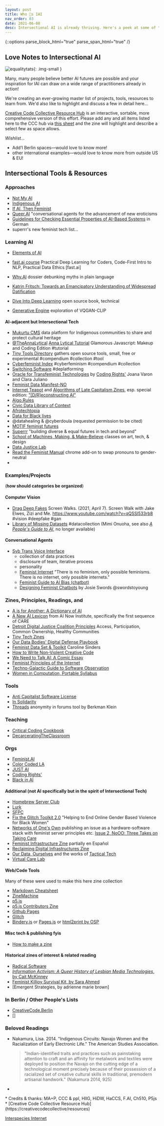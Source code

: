```yaml
---
layout: post
title: Who 💜s IAI
nav_order: 03
date: 2021-06-08
desc: Intersectional AI is already thriving. Here's a peek at some of the badass folks making it happen!
---
```

{::options parse_block_html="true" parse_span_html="true" /}

<!-- need to redistribute, change order, decide which to feature, describe, guest discussion -->

<!-- is the love note zine a list that refers out to the code resource hub instead? -->


<main class="zine">
<section class="zine-page page-1" markdown="1">

## Love Notes to Intersectional AI

![equalitytats](../assets/img/equalitytats.png){: .img-small }

</section>
<section class="zine-page page-2" markdown="1">
Many, many people believe better AI futures are possible and your inspiration for IAI can draw on a wide range of practitioners already in action!

We're creating an ever-growing master list of projects, tools, resources to learn from. We'd also like to highlight and discuss a few in detail here...

</section>
<section class="zine-page page-3" markdown="1">
<!-- >**(should all these go in the ccc resource guide & link from there)** -->
<!-- >simple databases are the key to everything, separating data layer from business layer -->

<!-- refer to Creative Code Collective Hub -->
[Creative Code Collective Resource Hub](https://creativecodecollective.github.io/resource-hub/) is an interactive, sortable, more comprehensive version of this effort. Please add any and all items listed here to the CCC hub via [this sheet](https://docs.google.com/spreadsheets/d/1PhArOS2tgxC7PgHbUy7eCFjqwGBe90QnbNuj4A51b90/edit?usp=sharing) and the zine will highlight and describe a select few as space allows.

*Wishlist...*
* Add'l Berlin spaces—would love to know more!
* other international examples—would love to know more from outside US & EU!

</section>
<section class="zine-page page-4" markdown="1">

## Intersectional Tools & Resources 
<!-- ### Featured?? Which to include -->

### Approaches
* [Not My AI](https://notmy.ai/)
* [Indigenous AI](https://www.indigenous-ai.net/)
* [If AI, Then Feminist](https://netzforma.org/publikation-wenn-ki-dann-feministisch-impulse-aus-wissenschaft-und-aktivismus)
* [Queer.AI](https://queer.ai/) "conversational agents for the advancement of new eroticisms
* [Guidelines for Checking Essential Properties of AI-Based Systems](https://algorithmwatch.org/de/auto-hr/leitfaden/) in German
* superrr's new feminist tech list...

### Learning AI
- [Elements of AI](https://course.elementsofai.com/)
- [fast.ai course](https://course.fast.ai/videos/?lesson=1) Practical Deep Learning for Coders, Code-First Intro to NLP, Practical Data Ethics [fast.ai]
- [Why.AI](https://www.hiig.de/en/dossier/why-ai/) dossier debunking myths in plain language
- [Katrin Fritsch: Towards an Emancipatory Understanding of Widespread Datification](https://medium.com/@katrinfritsch/towards-an-emancipatory-understanding-of-widespread-datafication-5a53ed79eb0f)
- [Dive Into Deep Learning](https://d2l.ai/) open source book, technical
  
- [Generative Engine](https://experiments.runwayml.com/generative_engine/) exploration of VQGAN-CLIP


#### AI-adjacent but Intersectional Tech
* [Mukurtu CMS](https://mukurtu-australia-nsw.libraries.wsu.edu/mukurtu-cms) data platform for Indigenous communities to share and protect cultural heritage
* [@TheAnnaLytical](http://instagram.com/theannalytical) [Anna Lytical Tutorial](https://youtu.be/SpzN47A7gqg) Glamorous Javascript: Makeup and Coding Edition #tutorial
* [Tiny Tools Directory](https://tinytools.directory/) gathers open source tools, small, free or experimental #compendium #collection #tool
* [Cyberfeminist Index](https://cyberfeminismindex.com/) #cyberfeminism #compendium #collection
* [Switching.Software](https://switching.software/list/all-in-one-services/) #deplatforming
* [Oracle for Transfeminist Technologies](https://www.transfeministech.codingrights.org/) by [Coding Rights'](http://codingrights.org/) Joana Varon and Clara Juliano
* [Feminist Data Manifest-NO](https://www.manifestno.com/)
* [Internet Teapot](https://internetteapot.com/) and [Algorithms of Late Capitalism Zines](https://algorithmsoflatecapitalism.tumblr.com/zines), esp. special edition: ["\[D/R\]econstructing AI"](https://href.li/?https://firebasestorage.googleapis.com/v0/b/internet-teapot.appspot.com/o/ALC%20-%20Dreams%20of%20Visionary%20Fiction.pdf?alt=media&token=4c3a9d31-922d-4dbe-9c6f-42fbd69fe312)
* [Algo.Rules](https://algorules.org/en/home)
* [Civic Data Library of Context](https://www.civicdatalibrary.org/)
* [Afrotechtopia](https://www.afrotectopia.org/)
* [Data for Black lives](https://d4bl.org/)
* @datahealing & @cyberdoula (requested permission to be cited)
* [MOTIF feminist futures](https://feministfutures.net/)
* [Superrr](https://superrr.net/) "building diverse & equal futures in tech and beyond"
* [School of Machines, Making, & Make-Believe](http://schoolofma.org/) classes on art, tech, & design
* [Data Justice Lab](https://datajusticelab.org/)
* [Read the Feminist Manual](https://psaroskalazines.gr/zines/RTFM/) chrome add-on to swap pronouns to gender-neutral
* 


### Examples/Projects

(**how should categories be organized**)

#### Computer Vision
* [Drag Deep Fakes](https://www.youtube.com/watch?v=qQSSl533rb8) Screen Walks. (2021, April 7). Screen Walk with Jake Elwes, Zizi and Me. https://www.youtube.com/watch?v=qQSSl533rb8 #vision #deepfake #gan
* [Library of Missing Datasets](https://github.com/MimiOnuoha/missing-datasets) #datacollection (Mimi Onuoha, see also [*A People's Guide to AI*](https://mimionuoha.com/a-peoples-guide-to-ai), no longer available)
  
#### Conversational Agents 
* [Syb Trans Voice Interface](http://syb.feministchatbot.com/)
  * collection of data practices
  * disclosure of team, iterative process
  * personality
  * [Feminist Internet](https://www.feministinternet.com/) "There is no feminism, only possible feminisms. There is no internet, only possible internets."
  * [Feminist Guide to AI Bias (chatbot)](http://about.f-xa.co/2/)
  * [Designing Feminist Chatbots](https://drive.google.com/file/d/0B036SlUSi-z4UkkzYUVGTGdocXc/view?resourcekey=0-DS-Lj4uCk2VHf1cuogGNfg) by Josie Swords @swordstoyoung

### Zines, Principles, Readings, and
* [A is for Another: A Dictionary of AI](https://aisforanother.net/pages/site.html)
* [A New AI Lexicon](https://medium.com/a-new-ai-lexicon/) from AI Now Institute, specifically the first sequence of CARE
* [Detroit Digital Justice Coalition Principles](http://detroitdjc.org/principles/) Access, Participation, Common Ownership, Healthy Communities
* [Tiny Tech Zines](https://tinytechzines.org/)
* [Our Data Bodies' Digital Defense Playbook](https://www.odbproject.org/tools/)
* [Feminist Data Set & Toolkit](https://carolinesinders.com/feminist-data-set/) Caroline Sinders
* [How to Write Non-Violent Creative Code](https://contributors-zine.p5js.org/#reflection-olivia-mckayla-ross)
* [We Need to Talk AI: A Comic Essay](https://weneedtotalk.ai/)
* [Feminist Principles of the Internet](https://feministinternet.org/)
* [Techno-Galactic Guide to Software Observation](https://monoskop.org/images/e/e3/The_Techno-Galactic_Guide_to_Software_Observation_2018.pdf)
* [Women in Computation, Portable Syllabus](https://sarahciston.github.io/intersectionalai/assets/files/WomenInComputation_PortableSyllabus.pdf)

### Tools
* [Anti Capitalist Software License](https://anticapitalist.software/)
* [In Solidarity](https://github.com/marketplace/in-solidarity)
* [Threads](https://cyber.harvard.edu/projects/threads) anonymity in forums tool by Berkman Klein

### Teaching
* [Critical Coding Cookbook](https://parsonsdt.github.io/critical-coding-cookbook/)
* [DecarceratingTheClassroom](https://decarceratingtheclassroom.myportfolio.com/archive)

### Orgs
* [Feminist.AI](https://feminist.ai)
* [Color Coded LA](https://colorcoded.la)
* [JUST AI](https://www.adalovelaceinstitute.org/just-ai/)
* [Coding Rights'](http://codingrights.org/)
* [Black in AI](https://blackinai.github.io/)

#### Additional (not AI specifically but in the spirit of Intersectional Tech)
* [Homebrew Server Club](https://homebrewserver.club/)
* [Lurk](https://lurk.org/)
* [SFPC](https://sfpc.io/)
* [Fix the Glitch Toolkit 2.0](https://glitchcharity.co.uk/wp-content/uploads/2021/04/Glitch-Toolkit-FULL-Interactive.pdf) "Helping to End Online Gender Based Violence for Black Women"
* [Networks of One's Own](https://networksofonesown.constantvzw.org/etherbox/manual.html) publishing an issue as a hardware-software stack with feminist server principles etc. [Issue 2, NoOO: Three Takes on Taking Care](https://networksofonesown.vvvvvvaria.org/)
* [Feminist Infrastructure Zine](https://alexandria.anarchaserver.org/index.php/Feminist_Infrastructure) partially en Español
* [Reclaiming Digital Infrastructures Zine](https://constantvzw.org/documents/RDI/Reclaiming%20Digital%20Infrastructures.pdf)
* [Our Data, Ourselves](https://ourdataourselves.tacticaltech.org/) and the works of [Tactical Tech](https://tacticaltech.org/projects)
* [Virtual Care Lab](https://virtualcarelab.com/)

#### Web/Code Tools
Many of these were used to make this here zine collection
* [Markdown Cheatsheet](https://devhints.io/markdown)
* [ZineMachine](https://zine-machine.glitch.me/)
* [p5.js]()
* [p5.js Contributors Zine](https://contributors-zine.p5js.org/#read)
* [Github Pages]()
* [Glitch]()
* [Bindery.js]() or [Pages.js]() or [html2print by OSP](http://osp.kitchen/tools/html2print/)

#### Misc tech & publishing fyis
* [How to make a zine](https://thecreativeindependent.com/guides/how-to-make-a-zine/)
<!-- * [exercise exactly 4 min per day](https://substack.net/zine/exercise-exactly-4-minutes-per-day.html) visual example -->

#### Historical zines of interest & related reading
* [Radical Software](https://radicalsoftware.org/e/index.html)
* [*Information Activism: A Queer History of Lesbian Media Technologies*, by Cait McKinney](http://caitmckinney.com/)
* [Feminist Killjoy Survival Kit, by Sara Ahmed](https://beyond-human-scales.net/wp-content/uploads/2021/11/AHMED-Killjoy-survival-kit.pdf)
* [Emergent Strategies, by adrienne marie brown]
  
</section>

<section class="zine-page page-5" markdown="1">

### In Berlin / Other People's Lists
* [CreativeCode.Berlin](https://github.com/CreativeCodeBerlin/creative-coding-minilist)
* []

### Beloved Readings
* Nakamura, Lisa. 2014. "Indigenous Circuits: Navajo Women and the Racialization of Early Electronic Life." The American Studies Association. 
  >"Indian-identified traits and practices such as painstaking attention to craft and an affinity for metalwork and textiles were deployed to position the Navajo on the cutting edge of a technological moment precisely because of their possession of a racialized set of creative cultural skills in traditional, premodern artisanal handwork." (Nakamura 2014, 925)
* 

</section>

<section class="zine-page page-6" markdown="1">
</section>

<section class="zine-page page-7" markdown="1">
</section>

<section class="zine-page page-8" markdown="1">
* Credits & thanks: MA+P, CCC & ppl, HIIG, HiDW, HaCCS, F.AI, Ch510, P5js
* [Creative Code Collective Resource Hub](https://creativecodecollective/resources)
</section>
</main>

[Interspecies Internet](https://www.interspecies.io/about)

<!-- refer to Creative Code Collective Hub -->